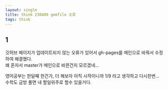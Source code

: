```yaml
---
layout: single
title: think 230409 gemfile 오류
tags: think
---
```


## 1

깃허브 페이지가 업데이트되지 않는 오류가 있어서 gh-pages를 메인으로 바꿔서 수정하여 해결했다.  
왜 혼자서 master가 메인으로 바뀐건지 모르겠네...  
  
영어공부는 한달째 한건가, 더 해보자 아직 시작이니까 1/9 라고 생각하고 다시한번...  
수학도 금방 풀면 내 할일위주로 할수 있을거다.
